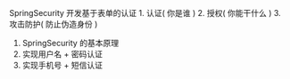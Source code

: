 SpringSecurity 开发基于表单的认证
    1. 认证( 你是谁 )
    2. 授权( 你能干什么 )
    3. 攻击防护( 防止伪造身份 )

1.  SpringSecurity   的基本原理
2.  实现用户名 +  密码认证
3.  实现手机号 +  短信认证

